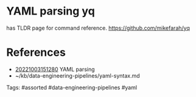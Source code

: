 # YAML parsing yq
has TLDR page for command reference.
https://github.com/mikefarah/yq

# References
- [20221003151280](/zet/20221003151280/README.md) YAML parsing
- ~/kb/data-engineering-pipelines/yaml-syntax.md

Tags:
    #assorted #data-engineering-pipelines #yaml
